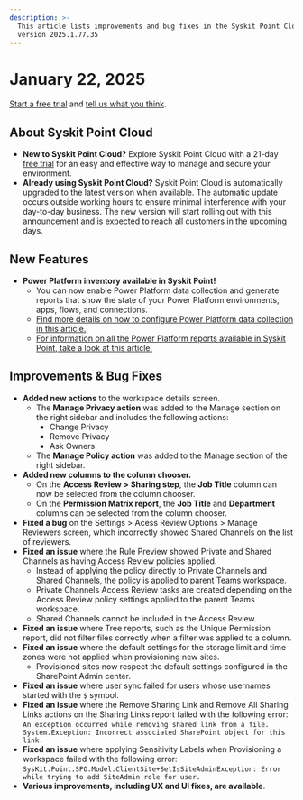 ```yaml
---
description: >-
  This article lists improvements and bug fixes in the Syskit Point Cloud
  version 2025.1.77.35
---
```


# January 22, 2025

[Start a free trial](https://www.syskit.com/products/point/free-trial/) and [tell us what you think](https://www.syskit.com/company/contact-us/).

## About Syskit Point Cloud

* **New to Syskit Point Cloud?** Explore Syskit Point Cloud with a 21-day [free trial](https://www.syskit.com/products/point/free-trial/) for an easy and effective way to manage and secure your environment.
* **Already using Syskit Point Cloud?** Syskit Point Cloud is automatically upgraded to the latest version when available. The automatic update occurs outside working hours to ensure minimal interference with your day-to-day business. The new version will start rolling out with this announcement and is expected to reach all customers in the upcoming days.

## New Features

* **Power Platform inventory available in Syskit Point!**
  * You can now enable Power Platform data collection and generate reports that show the state of your Power Platform environments, apps, flows, and connections.
  * [Find more details on how to configure Power Platform data collection in this article.](../../configuration/power-platform.md)
  * [For information on all the Power Platform reports available in Syskit Point, take a look at this article.](../../reporting/power-platform-reports.md)

## Improvements & Bug Fixes

* **Added new actions** to the workspace details screen.
  * The **Manage Privacy action** was added to the Manage section on the right sidebar and includes the following actions:
    * Change Privacy
    * Remove Privacy
    * Ask Owners
  * The **Manage Policy action** was added to the Manage section of the right sidebar.
* **Added new columns to the column chooser.**
  * On the **Access Review > Sharing step**, the **Job Title** column can now be selected from the column chooser.
  * On the **Permission Matrix report**, the **Job Title** and **Department** columns can be selected from the column chooser.
* **Fixed a bug** on the Settings > Acess Review Options > Manage Reviewers screen, which incorrectly showed Shared Channels on the list of reviewers.
* **Fixed an issue** where the Rule Preview showed Private and Shared Channels as having Access Review policies applied.
  * Instead of applying the policy directly to Private Channels and Shared Channels, the policy is applied to parent Teams workspace.
  * Private Channels Access Review tasks are created depending on the Access Review policy settings applied to the parent Teams workspace.
  * Shared Channels cannot be included in the Access Review.
* **Fixed an issue** where Tree reports, such as the Unique Permission report, did not filter files correctly when a filter was applied to a column.
* **Fixed an issue** where the default settings for the storage limit and time zones were not applied when provisioning new sites.
  * Provisioned sites now respect the default settings configured in the SharePoint Admin center.
* **Fixed an issue** where user sync failed for users whose usernames started with the `$` symbol.
* **Fixed an issue** where the Remove Sharing Link and Remove All Sharing Links actions on the Sharing Links report failed with the following error:  `An exception occurred while removing shared link from a file. System.Exception: Incorrect associated SharePoint object for this link.`
* **Fixed an issue** where applying Sensitivity Labels when Provisioning a workspace failed with the following error: `SysKit.Point.SPO.Model.ClientSite+SetIsSiteAdminException: Error while trying to add SiteAdmin role for user.`
* **Various improvements, including UX and UI fixes, are available**.
